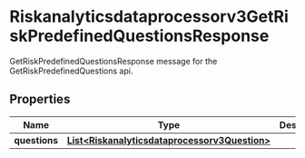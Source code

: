 

# Riskanalyticsdataprocessorv3GetRiskPredefinedQuestionsResponse

GetRiskPredefinedQuestionsResponse message for the GetRiskPredefinedQuestions api.

## Properties

| Name | Type | Description | Notes |
|------------ | ------------- | ------------- | -------------|
|**questions** | [**List&lt;Riskanalyticsdataprocessorv3Question&gt;**](Riskanalyticsdataprocessorv3Question.md) |  |  [optional] |



